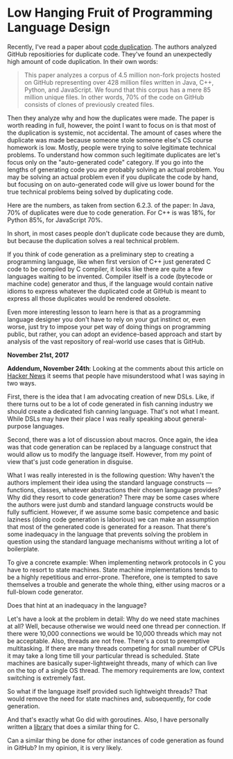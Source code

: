 # Low Hanging Fruit of Programming Language Design



Recently, I've read a paper about [code duplication](http://janvitek.org/pubs/oopsla17b.pdf). The authors analyzed GitHub repositiories for duplicate code. They've found an unexpectedly high amount of code duplication. In their own words:

> This paper analyzes a corpus of 4.5 million non-fork projects hosted on GitHub representing over 428 million files written in Java, C++, Python, and JavaScript. We found that this corpus has a mere 85 million unique files. In other words, 70% of the code on GitHub consists of clones of previously created files.

Then they analyze why and how the duplicates were made. The paper is worth reading in full, however, the point I want to focus on is that most of the duplication is systemic, not accidental. The amount of cases where the duplicate was made because someone stole someone else's CS course homework is low. Mostly, people were trying to solve legitimate technical problems. To understand how common such legitimate duplicates are let's focus only on the "auto-generated code" category. If you go into the lengths of generating code you are probably solving an actual problem. You may be solving an actual problem even if you duplicate the code by hand, but focusing on on auto-generated code will give us lower bound for the true technical problems being solved by duplicating code.

Here are the numbers, as taken from section 6.2.3. of the paper: In Java, 70% of duplicates were due to code generation. For C++ is was 18%, for Python 85%, for JavaScript 70%.

In short, in most cases people don't duplicate code because they are dumb, but because the duplication solves a real technical problem.

If you think of code generation as a preliminary step to creating a programming language, like when first version of C++ just generated C code to be compiled by C compiler, it looks like there are quite a few languages waiting to be invented. Compiler itself is a code (bytecode or machine code) generator and thus, if the language would contain native idioms to express whatever the duplicated code at GitHub is meant to express all those duplicates would be rendered obsolete.

Even more interesting lesson to learn here is that as a programming language designer you don't have to rely on your gut instinct or, even worse, just try to impose your pet way of doing things on programming public, but rather, you can adopt an evidence-based approach and start by analysis of the vast repository of real-world use cases that is GitHub.

**November 21st, 2017**

**Addendum, November 24th**: Looking at the comments about this article on [Hacker News](https://news.ycombinator.com/item?id=15756054) it seems that people have misunderstood what I was saying in two ways.

First, there is the idea that I am advocating creation of new DSLs. Like, if there turns out to be a lot of code generated in fish canning industry we should create a dedicated fish canning language. That's not what I meant. While DSLs may have their place I was really speaking about general-purpose languages.

Second, there was a lot of discussion about macros. Once again, the idea was that code generation can be replaced by a language construct that would allow us to modify the language itself. However, from my point of view that's just code generation in disguise.

What I was really interested in is the following question: Why haven't the authors implement their idea using the standard language constructs — functions, classes, whatever abstractions their chosen language provides? Why did they resort to code generation? There may be some cases where the authors were just dumb and standard language constructs would be fully sufficient. However, if we assume some basic competence and basic laziness (doing code generation is laborious) we can make an assumption that most of the generated code is generated for a reason. That there's some inadequacy in the language that prevents solving the problem in question using the standard language mechanisms without writing a lot of boilerplate.

To give a concrete example: When implementing network protocols in C you have to resort to state machines. State machine implementations tends to be a highly repetitious and error-prone. Therefore, one is tempted to save themselves a trouble and generate the whole thing, either using macros or a full-blown code generator.

Does that hint at an inadequacy in the language?

Let's have a look at the problem in detail: Why do we need state machines at all? Well, because otherwise we would need one thread per connection. If there were 10,000 connections we would be 10,000 threads which may not be acceptable. Also, threads are not free. There's a cost to preemptive multitasking. If there are many threads competing for small number of CPUs it may take a long time till your particular thread is scheduled. State machines are basically super-lightweight threads, many of which can live on the top of a single OS thread. The memory requirements are low, context switching is extremely fast.

So what if the language itself provided such lightweight threads? That would remove the need for state machines and, subsequently, for code generation.

And that's exactly what Go did with goroutines. Also, I have personally written a [library](http://libdill.org/) that does a similar thing for C.

Can a similar thing be done for other instances of code generation as found in GitHub? In my opinion, it is very likely.